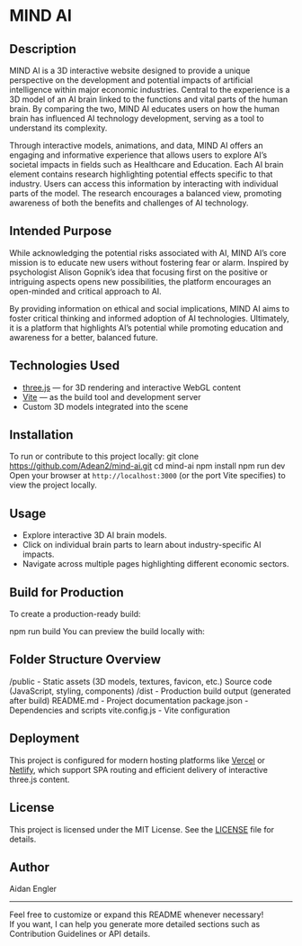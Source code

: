 # MIND AI

## Description

MIND AI is a 3D interactive website designed to provide a unique perspective on the development and potential impacts of artificial intelligence within major economic industries. Central to the experience is a 3D model of an AI brain linked to the functions and vital parts of the human brain. By comparing the two, MIND AI educates users on how the human brain has influenced AI technology development, serving as a tool to understand its complexity.

Through interactive models, animations, and data, MIND AI offers an engaging and informative experience that allows users to explore AI’s societal impacts in fields such as Healthcare and Education. Each AI brain element contains research highlighting potential effects specific to that industry. Users can access this information by interacting with individual parts of the model. The research encourages a balanced view, promoting awareness of both the benefits and challenges of AI technology.

## Intended Purpose

While acknowledging the potential risks associated with AI, MIND AI’s core mission is to educate new users without fostering fear or alarm. Inspired by psychologist Alison Gopnik’s idea that focusing first on the positive or intriguing aspects opens new possibilities, the platform encourages an open-minded and critical approach to AI.

By providing information on ethical and social implications, MIND AI aims to foster critical thinking and informed adoption of AI technologies. Ultimately, it is a platform that highlights AI’s potential while promoting education and awareness for a better, balanced future.

## Technologies Used

- [three.js](https://threejs.org/) — for 3D rendering and interactive WebGL content  
- [Vite](https://vitejs.dev/) — as the build tool and development server  
- Custom 3D models integrated into the scene  
 
## Installation

To run or contribute to this project locally:
git clone https://github.com/Adean2/mind-ai.git
cd mind-ai
npm install
npm run dev
Open your browser at `http://localhost:3000` (or the port Vite specifies) to view the project locally.

## Usage

- Explore interactive 3D AI brain models.
- Click on individual brain parts to learn about industry-specific AI impacts.
- Navigate across multiple pages highlighting different economic sectors.

## Build for Production

To create a production-ready build:

npm run build
You can preview the build locally with:

## Folder Structure Overview

/public - Static assets (3D models, textures, favicon, etc.)
Source code (JavaScript, styling, components)
/dist - Production build output (generated after build)
README.md - Project documentation
package.json - Dependencies and scripts
vite.config.js - Vite configuration


## Deployment

This project is configured for modern hosting platforms like [Vercel](https://vercel.com/) or [Netlify](https://netlify.com/), which support SPA routing and efficient delivery of interactive three.js content.

## License

This project is licensed under the MIT License. See the [LICENSE](LICENSE) file for details.

## Author

Aidan Engler

---

Feel free to customize or expand this README whenever necessary!  
If you want, I can help you generate more detailed sections such as Contribution Guidelines or API details.